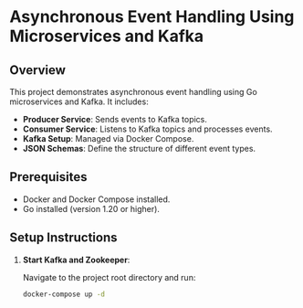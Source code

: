 # Asynchronous Event Handling Using Microservices and Kafka

## Overview

This project demonstrates asynchronous event handling using Go microservices and Kafka. It includes:

- **Producer Service**: Sends events to Kafka topics.
- **Consumer Service**: Listens to Kafka topics and processes events.
- **Kafka Setup**: Managed via Docker Compose.
- **JSON Schemas**: Define the structure of different event types.

## Prerequisites

- Docker and Docker Compose installed.
- Go installed (version 1.20 or higher).

## Setup Instructions

1. **Start Kafka and Zookeeper**:

   Navigate to the project root directory and run:

   ```bash
   docker-compose up -d
